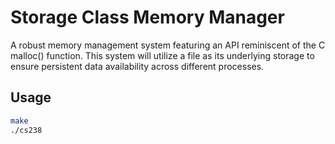 # Storage Class Memory Manager

A robust memory management system featuring an API reminiscent of the C malloc() function. This system will utilize a file as its underlying storage to ensure persistent data availability across different processes.

## Usage

```bash
make
./cs238
```
